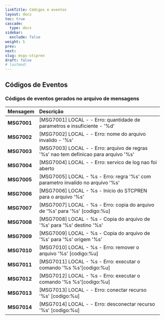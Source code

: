 ```yaml
---
linkTitle: Códigos e eventos
layout: docs
toc: true
cascade:
  type: docs
sidebar:
  exclude: false
weight: 5
prev:
next:
slug: msgs-stcpren
draft: false
# lastmod: 
---
```

## Códigos de Eventos

### Códigos de eventos gerados no arquivo de mensagens

Mensagem   | Descrição
:---       | :---
**MSG7001**| [MSG7001] LOCAL - <STCPREN> - Erro: quantidade de parametros e insuficiente - '%d'
**MSG7002**| [MSG7002] LOCAL - <STCPREN> - Erro: nome do arquivo invalido - '%s'
**MSG7003**| [MSG7003] LOCAL - <STCPREN> - Erro: arquivo de regras '%s' nao tem definicao para arquivo '%s'
**MSG7004**| [MSG7004] LOCAL - <STCPREN> - Erro: servico de log nao foi aberto
**MSG7005**| [MSG7005] LOCAL - %s - Erro: regra '%s' com parametro invalido no arquivo '%s'
**MSG7006**| [MSG7006] LOCAL - %s - Inicio do STCPREN para o arquivo '%s'
**MSG7007**| [MSG7007] LOCAL - %s - Erro: copia do arquivo de '%s' para '%s' [codigo:%u]
**MSG7008**| [MSG7008] LOCAL - %s - Copia do arquivo de '%s' para '%s' destino '%s'
**MSG7009**| [MSG7009] LOCAL - %s - Copia do arquivo de '%s' para '%s' origem '%s’
**MSG7010**| [MSG7010] LOCAL - %s - Erro: remover o arquivo '%s' [codigo:%u]
**MSG7011**| [MSG7011] LOCAL - %s - Erro: executar o comando '%s %s'[codigo:%u]
**MSG7012**| [MSG7012] LOCAL - %s - Erro: executar o comando '%s %s'[codigo:%u]
**MSG7013**| [MSG7013] LOCAL - <STCPREN> - Erro: conectar recurso '%s' [codigo:%u]
**MSG7014**| [MSG7014] LOCAL - <STCPREN> - Erro: desconectar recurso '%s' [codigo:%u]
